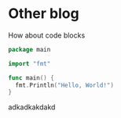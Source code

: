 # Other blog

How about code blocks

```go example.go
package main

import "fmt"

func main() {
  fmt.Println("Hello, World!")
}
```

adkadkakdakd
